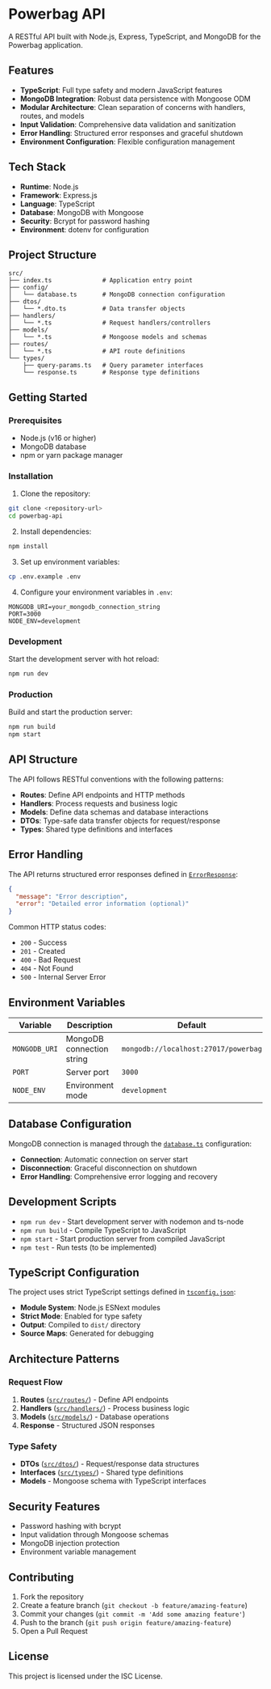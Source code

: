 # Powerbag API

A RESTful API built with Node.js, Express, TypeScript, and MongoDB for the Powerbag application.

## Features

- **TypeScript**: Full type safety and modern JavaScript features
- **MongoDB Integration**: Robust data persistence with Mongoose ODM
- **Modular Architecture**: Clean separation of concerns with handlers, routes, and models
- **Input Validation**: Comprehensive data validation and sanitization
- **Error Handling**: Structured error responses and graceful shutdown
- **Environment Configuration**: Flexible configuration management

## Tech Stack

- **Runtime**: Node.js
- **Framework**: Express.js
- **Language**: TypeScript
- **Database**: MongoDB with Mongoose
- **Security**: Bcrypt for password hashing
- **Environment**: dotenv for configuration

## Project Structure

```
src/
├── index.ts              # Application entry point
├── config/
│   └── database.ts       # MongoDB connection configuration
├── dtos/
│   └── *.dto.ts          # Data transfer objects
├── handlers/
│   └── *.ts              # Request handlers/controllers
├── models/
│   └── *.ts              # Mongoose models and schemas
├── routes/
│   └── *.ts              # API route definitions
└── types/
    ├── query-params.ts   # Query parameter interfaces
    └── response.ts       # Response type definitions
```

## Getting Started

### Prerequisites

- Node.js (v16 or higher)
- MongoDB database
- npm or yarn package manager

### Installation

1. Clone the repository:

```bash
git clone <repository-url>
cd powerbag-api
```

2. Install dependencies:

```bash
npm install
```

3. Set up environment variables:

```bash
cp .env.example .env
```

4. Configure your environment variables in `.env`:

```env
MONGODB_URI=your_mongodb_connection_string
PORT=3000
NODE_ENV=development
```

### Development

Start the development server with hot reload:

```bash
npm run dev
```

### Production

Build and start the production server:

```bash
npm run build
npm start
```

## API Structure

The API follows RESTful conventions with the following patterns:

- **Routes**: Define API endpoints and HTTP methods
- **Handlers**: Process requests and business logic
- **Models**: Define data schemas and database interactions
- **DTOs**: Type-safe data transfer objects for request/response
- **Types**: Shared type definitions and interfaces

## Error Handling

The API returns structured error responses defined in [`ErrorResponse`](src/types/response.ts):

```json
{
  "message": "Error description",
  "error": "Detailed error information (optional)"
}
```

Common HTTP status codes:

- `200` - Success
- `201` - Created
- `400` - Bad Request
- `404` - Not Found
- `500` - Internal Server Error

## Environment Variables

| Variable      | Description               | Default                              |
| ------------- | ------------------------- | ------------------------------------ |
| `MONGODB_URI` | MongoDB connection string | `mongodb://localhost:27017/powerbag` |
| `PORT`        | Server port               | `3000`                               |
| `NODE_ENV`    | Environment mode          | `development`                        |

## Database Configuration

MongoDB connection is managed through the [`database.ts`](src/config/database.ts) configuration:

- **Connection**: Automatic connection on server start
- **Disconnection**: Graceful disconnection on shutdown
- **Error Handling**: Comprehensive error logging and recovery

## Development Scripts

- `npm run dev` - Start development server with nodemon and ts-node
- `npm run build` - Compile TypeScript to JavaScript
- `npm start` - Start production server from compiled JavaScript
- `npm test` - Run tests (to be implemented)

## TypeScript Configuration

The project uses strict TypeScript settings defined in [`tsconfig.json`](tsconfig.json):

- **Module System**: Node.js ESNext modules
- **Strict Mode**: Enabled for type safety
- **Output**: Compiled to `dist/` directory
- **Source Maps**: Generated for debugging

## Architecture Patterns

### Request Flow

1. **Routes** ([`src/routes/`](src/routes/)) - Define API endpoints
2. **Handlers** ([`src/handlers/`](src/handlers/)) - Process business logic
3. **Models** ([`src/models/`](src/models/)) - Database operations
4. **Response** - Structured JSON responses

### Type Safety

- **DTOs** ([`src/dtos/`](src/dtos/)) - Request/response data structures
- **Interfaces** ([`src/types/`](src/types/)) - Shared type definitions
- **Models** - Mongoose schema with TypeScript interfaces

## Security Features

- Password hashing with bcrypt
- Input validation through Mongoose schemas
- MongoDB injection protection
- Environment variable management

## Contributing

1. Fork the repository
2. Create a feature branch (`git checkout -b feature/amazing-feature`)
3. Commit your changes (`git commit -m 'Add some amazing feature'`)
4. Push to the branch (`git push origin feature/amazing-feature`)
5. Open a Pull Request

## License

This project is licensed under the ISC License.
